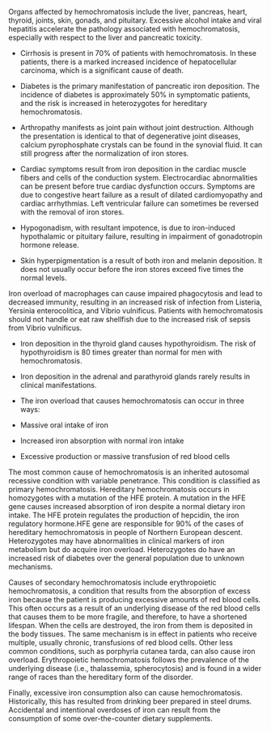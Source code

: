 Organs affected by hemochromatosis include the liver, pancreas, heart, thyroid, joints, skin, gonads, and pituitary. Excessive alcohol intake and viral hepatitis accelerate the pathology associated with hemochromatosis, especially with respect to the liver and pancreatic toxicity.

- Cirrhosis is present in 70% of patients with hemochromatosis. In these patients, there is a marked increased incidence of hepatocellular carcinoma, which is a significant cause of death.

- Diabetes is the primary manifestation of pancreatic iron deposition. The incidence of diabetes is approximately 50% in symptomatic patients, and the risk is increased in heterozygotes for hereditary hemochromatosis.

- Arthropathy manifests as joint pain without joint destruction. Although the presentation is identical to that of degenerative joint diseases, calcium pyrophosphate crystals can be found in the synovial fluid. It can still progress after the normalization of iron stores.

- Cardiac symptoms result from iron deposition in the cardiac muscle fibers and cells of the conduction system. Electrocardiac abnormalities can be present before true cardiac dysfunction occurs. Symptoms are due to congestive heart failure as a result of dilated cardiomyopathy and cardiac arrhythmias. Left ventricular failure can sometimes be reversed with the removal of iron stores.

- Hypogonadism, with resultant impotence, is due to iron-induced hypothalamic or pituitary failure, resulting in impairment of gonadotropin hormone release.

- Skin hyperpigmentation is a result of both iron and melanin deposition. It does not usually occur before the iron stores exceed five times the normal levels.

Iron overload of macrophages can cause impaired phagocytosis and lead to decreased immunity, resulting in an increased risk of infection from Listeria, Yersinia enterocolitica, and Vibrio vulnificus. Patients with hemochromatosis should not handle or eat raw shellfish due to the increased risk of sepsis from Vibrio vulnificus.

- Iron deposition in the thyroid gland causes hypothyroidism. The risk of hypothyroidism is 80 times greater than normal for men with hemochromatosis.

- Iron deposition in the adrenal and parathyroid glands rarely results in clinical manifestations.

- The iron overload that causes hemochromatosis can occur in three ways:

- Massive oral intake of iron
- Increased iron absorption with normal iron intake
- Excessive production or massive transfusion of red blood cells

The most common cause of hemochromatosis is an inherited autosomal recessive condition with variable penetrance. This condition is classified as primary hemochromatosis. Hereditary hemochromatosis occurs in homozygotes with a mutation of the HFE protein. A mutation in the HFE gene causes increased absorption of iron despite a normal dietary iron intake. The HFE protein regulates the production of hepcidin, the iron regulatory hormone.HFE gene are responsible for 90% of the cases of hereditary hemochromatosis in people of Northern European descent. Heterozygotes may have abnormalities in clinical markers of iron metabolism but do acquire iron overload. Heterozygotes do have an increased risk of diabetes over the general population due to unknown mechanisms.

Causes of secondary hemochromatosis include erythropoietic hemochromatosis, a condition that results from the absorption of excess iron because the patient is producing excessive amounts of red blood cells. This often occurs as a result of an underlying disease of the red blood cells that causes them to be more fragile, and therefore, to have a shortened lifespan. When the cells are destroyed, the iron from them is deposited in the body tissues. The same mechanism is in effect in patients who receive multiple, usually chronic, transfusions of red blood cells. Other less common conditions, such as porphyria cutanea tarda, can also cause iron overload. Erythropoietic hemochromatosis follows the prevalence of the underlying disease (i.e., thalassemia, spherocytosis) and is found in a wider range of races than the hereditary form of the disorder.

Finally, excessive iron consumption also can cause hemochromatosis. Historically, this has resulted from drinking beer prepared in steel drums. Accidental and intentional overdoses of iron can result from the consumption of some over-the-counter dietary supplements.